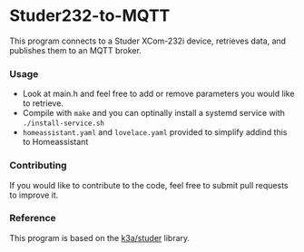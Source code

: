 # Studer232-to-MQTT

This program connects to a Studer XCom-232i device, retrieves data, and publishes them to an MQTT broker.

### Usage
- Look at main.h and feel free to add or remove parameters you would like to retrieve.
- Compile with `make` and you can optinally install a systemd service with  `./install-service.sh`
- `homeassistant.yaml` and `lovelace.yaml` provided to simplify addind this to Homeassistant 

### Contributing

If you would like to contribute to the code, feel free to submit pull requests to improve it.

### Reference

This program is based on the [k3a/studer](https://github.com/k3a/studer) library.